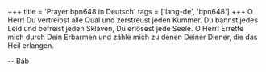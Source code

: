 +++
title = 'Prayer bpn648 in Deutsch'
tags = ['lang-de', 'bpn648']
+++
O Herr! Du vertreibst alle Qual und zerstreust jeden Kummer. Du bannst jedes Leid und befreist jeden Sklaven, Du erlösest jede Seele. O Herr! Errette mich durch Dein Erbarmen und zähle mich zu denen Deiner Diener, die das Heil erlangen.

-- Báb

